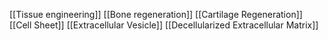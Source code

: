 [[Tissue engineering]]
[[Bone regeneration]]
[[Cartilage Regeneration]]
[[Cell Sheet]]
[[Extracellular Vesicle]]
[[Decellularized Extracellular Matrix]]
